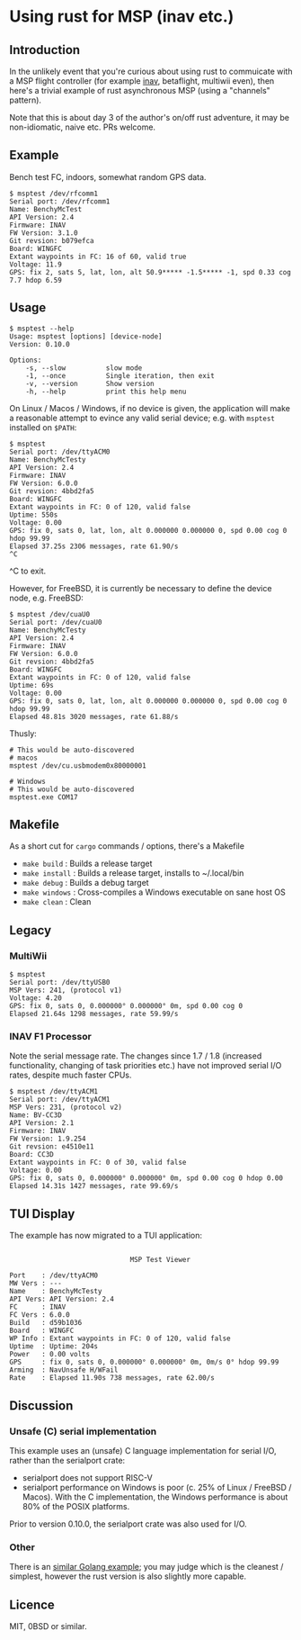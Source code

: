 # Using rust for MSP (inav etc.)

## Introduction

In the unlikely event that you're curious about using rust to commuicate with a MSP flight controller (for example [inav](https://github.com/iNavFlight/inav), betaflight, multiwii even), then here's a trivial example of rust asynchronous MSP (using a "channels" pattern).

Note that this is about day 3 of the author's on/off rust adventure, it may be non-idiomatic, naive etc. PRs welcome.

## Example

Bench test FC, indoors, somewhat random GPS data.

```
$ msptest /dev/rfcomm1
Serial port: /dev/rfcomm1
Name: BenchyMcTest
API Version: 2.4
Firmware: INAV
FW Version: 3.1.0
Git revsion: b079efca
Board: WINGFC
Extant waypoints in FC: 16 of 60, valid true
Voltage: 11.9
GPS: fix 2, sats 5, lat, lon, alt 50.9***** -1.5***** -1, spd 0.33 cog 7.7 hdop 6.59
```

## Usage

```
$ msptest --help
Usage: msptest [options] [device-node]
Version: 0.10.0

Options:
    -s, --slow          slow mode
    -1, --once          Single iteration, then exit
    -v, --version       Show version
    -h, --help          print this help menu
```

On Linux / Macos / Windows, if no device is given, the application will make a reasonable attempt to evince any valid serial device; e.g. with `msptest` installed on `$PATH`:

```
$ msptest
Serial port: /dev/ttyACM0
Name: BenchyMcTesty
API Version: 2.4
Firmware: INAV
FW Version: 6.0.0
Git revsion: 4bbd2fa5
Board: WINGFC
Extant waypoints in FC: 0 of 120, valid false
Uptime: 550s
Voltage: 0.00
GPS: fix 0, sats 0, lat, lon, alt 0.000000 0.000000 0, spd 0.00 cog 0 hdop 99.99
Elapsed 37.25s 2306 messages, rate 61.90/s
^C
```

^C to exit.

However, for FreeBSD, it is currently be necessary to define the device node, e.g. FreeBSD:

```
$ msptest /dev/cuaU0
Serial port: /dev/cuaU0
Name: BenchyMcTesty
API Version: 2.4
Firmware: INAV
FW Version: 6.0.0
Git revsion: 4bbd2fa5
Board: WINGFC
Extant waypoints in FC: 0 of 120, valid false
Uptime: 69s
Voltage: 0.00
GPS: fix 0, sats 0, lat, lon, alt 0.000000 0.000000 0, spd 0.00 cog 0 hdop 99.99
Elapsed 48.81s 3020 messages, rate 61.88/s
```

Thusly:


```
# This would be auto-discovered
# macos
msptest /dev/cu.usbmodem0x80000001

# Windows
# This would be auto-discovered
msptest.exe COM17
```

## Makefile

As a short cut for `cargo` commands / options, there's a Makefile

* `make build`    :  Builds a release target
* `make install`  :  Builds a release target, installs to ~/.local/bin
* `make debug`    :  Builds a debug target
* `make windows`  :  Cross-compiles a Windows executable on sane host OS
* `make clean`    :  Clean

## Legacy

### MultiWii

```
$ msptest
Serial port: /dev/ttyUSB0
MSP Vers: 241, (protocol v1)
Voltage: 4.20
GPS: fix 0, sats 0, 0.000000° 0.000000° 0m, spd 0.00 cog 0
Elapsed 21.64s 1298 messages, rate 59.99/s
```

### INAV F1 Processor

Note the serial message rate. The changes since 1.7 / 1.8 (increased functionality, changing of task priorities etc.) have not improved serial I/O rates, despite much faster CPUs.

```
$ msptest /dev/ttyACM1
Serial port: /dev/ttyACM1
MSP Vers: 231, (protocol v2)
Name: BV-CC3D
API Version: 2.1
Firmware: INAV
FW Version: 1.9.254
Git revsion: e4510e11
Board: CC3D
Extant waypoints in FC: 0 of 30, valid false
Voltage: 0.00
GPS: fix 0, sats 0, 0.000000° 0.000000° 0m, spd 0.00 cog 0 hdop 0.00
Elapsed 14.31s 1427 messages, rate 99.69/s
```

## TUI Display

The example has now migrated to a TUI application:

```

                              MSP Test Viewer

Port    : /dev/ttyACM0
MW Vers : ---
Name    : BenchyMcTesty
API Vers: API Version: 2.4
FC      : INAV
FC Vers : 6.0.0
Build   : d59b1036
Board   : WINGFC
WP Info : Extant waypoints in FC: 0 of 120, valid false
Uptime  : Uptime: 204s
Power   : 0.00 volts
GPS     : fix 0, sats 0, 0.000000° 0.000000° 0m, 0m/s 0° hdop 99.99
Arming  : NavUnsafe H/WFail
Rate    : Elapsed 11.90s 738 messages, rate 62.00/s
```
## Discussion

### Unsafe (C) serial implementation

This example uses an (unsafe) C language implementation for serial I/O, rather than the serialport crate:

* serialport does not support RISC-V
* serialport performance on Windows is poor (c. 25% of Linux / FreeBSD / Macos). With the C implementation, the Windows performance is about 80% of the POSIX platforms.

Prior to version 0.10.0, the serialport crate was also used for I/O.

### Other

There is an [similar Golang example](https://github.com/stronnag/msp-go); you may judge which is the cleanest / simplest, however the rust version is also slightly more capable.

## Licence

MIT, 0BSD or similar.
